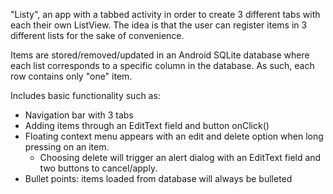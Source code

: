 "Listy", an app with a tabbed activity in order to create 3 different tabs with each their own ListView. The idea is that the user can register items in 3 different lists for the sake of convenience.

Items are stored/removed/updated in an Android SQLite database where each list corresponds to a specific column in the database. As such, each row contains only "one" item.

Includes basic functionality such as:
- Navigation bar with 3 tabs
- Adding items through an EditText field and button onClick()
- Floating context menu appears with an edit and delete option when long pressing on an item.
  - Choosing delete will trigger an alert dialog with an EditText field and two buttons to cancel/apply.
- Bullet points: items loaded from database will always be bulleted
